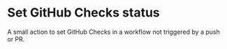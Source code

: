 # Set GitHub Checks status

A small action to set GitHub Checks in a workflow not triggered by a push or PR.